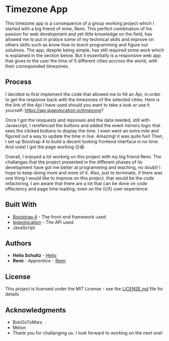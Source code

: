 # Timezone App

This timezone app is a consequence of a group working project which I started with a big friend of mine, Remi. This perfect combination of his passion for web development and yet little knowledge on the field, has allowed me to put in pratice some of my technical skills and improve on others skills such as _know how to teach_ programming and figure out solutions. The app, despite being simple, has still required some work which is explained in the section below. But it essentially is a responsive web app that gives to the user the time of 5 different cities accross the world, with their corresponded timezones.

## Process

I decided to first implement the code that allowed me to hit an Api, in order to get the response back with the timezones of the selected cities. Here is the link of the Api I have used should you want to take a look or use it yourself: https://api.ipgeolocation.io/timezone? 

Once I got the resquests and reponses and the data needed, still with Javascript, I rerefenced the buttons and added the event listners logic that sees the clicked buttons to display the time. I even went an extra mile and figured out a way to update the time in live. Amazing! it was quite fun! Then, I set up Boostrap 4 to build a decent looking frontend interface in no time. And voila! I got the page working 😉😄

Overall, I enjoyed a lot working on this project with my big friend Remi. The challanges that the project presented in the different phases of its development have got me better at programming and teaching, no doubt! I hope to keep doing more and more of it. Also, just to terminate, if there was one thing I would like to improve on this project, that would be the code refactoring. I am aware that there are a lot that can be done on code effeciency and page time loading; even on the (UX) user experience.

## Built With

* [Bootstrap 4](https://getbootstrap.com/docs/4.0) - The front-end framework used
* [Ipgeolocation](https://api.ipgeolocation.io/timezone) - The APi used
* JavaScript

## Authors

* **Helio Schultz** - [Helio](https://github.com/srlhyo)
* **Remi** - *Apprentice* - [Remi](https://github.com/remi42000)


## License

This project is licensed under the MIT License - see the [LICENSE.md](LICENSE.md) file for details

## Acknowledgments

* BobGoToMars
* Melon
* Thank you for challanging us. I look forward to working on the next one!